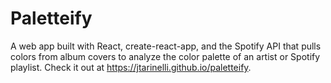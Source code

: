 # Paletteify

A web app built with React, create-react-app, and the Spotify API that pulls colors from album covers to analyze the color palette of an artist or Spotify playlist. Check it out at https://jtarinelli.github.io/paletteify.
